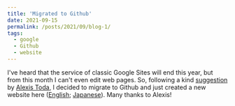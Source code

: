 ```yaml
---
title: 'Migrated to Github'
date: 2021-09-15
permalink: /posts/2021/09/blog-1/
tags:
  - google 
  - Github
  - website
---
```


I've heard that the service of classic Google Sites will end this year, but from this month I can't even edit web pages. So, following a kind [suggestion](https://alexisakira.github.io/posts/2020/08/blog-post-1/) by [Alexis Toda](https://alexisakira.github.io/), I decided to migrate to Github and just created a new website here ([English](https://yagena.github.io/); [Japanese](https://yagena.github.io/about_jp/)). Many thanks to Alexis! 
